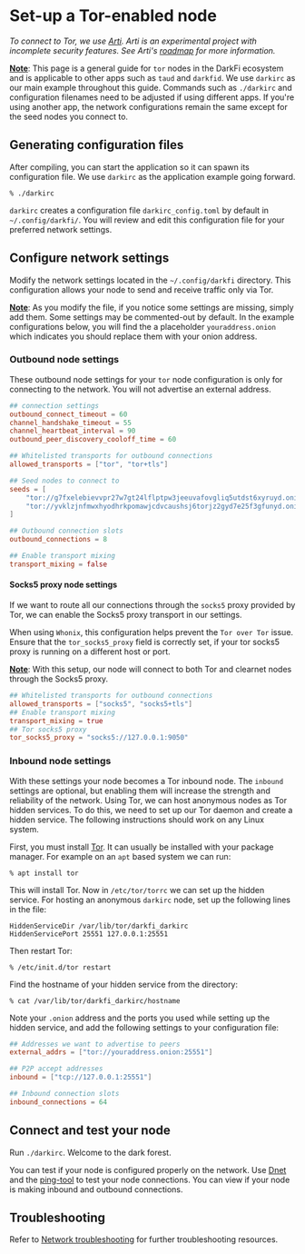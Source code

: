 # Set-up a Tor-enabled node

_To connect to Tor, we use [Arti](https://gitlab.torproject.org/tpo/core/arti). 
Arti is an experimental project with incomplete security features. See Arti's 
[roadmap](https://gitlab.torproject.org/tpo/core/arti#roadmap) for more 
information._

<u><b>Note</b></u>: This page is a general guide for `tor` nodes in the DarkFi 
ecosystem and is applicable to other apps such as `taud` and `darkfid`. We use 
`darkirc` as our main example throughout this guide. Commands such as `./darkirc`
and configuration filenames need to be adjusted if using different apps.
If you're using another app, the network configurations remain the same except 
for the seed nodes you connect to.

## Generating configuration files

After compiling, you can start the application so it can spawn its configuration 
file. We use `darkirc` as the application example going forward.

```shell
% ./darkirc
```

`darkirc` creates a configuration file `darkirc_config.toml` by default in 
`~/.config/darkfi/`. You will review and edit this configuration file for your 
preferred network settings. 

## Configure network settings

Modify the network settings located in the `~/.config/darkfi` directory. This 
configuration allows your node to send and receive traffic only via Tor.

<u><b>Note</b></u>: As you modify the file, if you notice some settings are missing, 
simply add them. Some settings may be commented-out by default. In the example 
configurations below, you will find the a placeholder `youraddress.onion` which 
indicates you should replace them with your onion address.

### Outbound node settings

These outbound node settings for your `tor` node configuration is only for
connecting to the network. You will not advertise an external address.

```toml
## connection settings
outbound_connect_timeout = 60
channel_handshake_timeout = 55
channel_heartbeat_interval = 90
outbound_peer_discovery_cooloff_time = 60

## Whitelisted transports for outbound connections
allowed_transports = ["tor", "tor+tls"]

## Seed nodes to connect to 
seeds = [
    "tor://g7fxelebievvpr27w7gt24lflptpw3jeeuvafovgliq5utdst6xyruyd.onion:25552",
    "tor://yvklzjnfmwxhyodhrkpomawjcdvcaushsj6torjz2gyd7e25f3gfunyd.onion:25552",
]

## Outbound connection slots
outbound_connections = 8

## Enable transport mixing
transport_mixing = false
```

#### Socks5 proxy node settings
If we want to route all our connections through the `socks5` proxy provided by Tor, we can enable the Socks5 proxy 
transport in our settings.

When using `Whonix`, this configuration helps prevent the `Tor over Tor` issue.
Ensure that the `tor_socks5_proxy` field is correctly set, if your tor socks5 proxy is running on a different 
host or port.

<u><b>Note</b></u>: With this setup, our node will connect to both Tor and clearnet nodes through the Socks5 proxy.
```toml
## Whitelisted transports for outbound connections
allowed_transports = ["socks5", "socks5+tls"]
## Enable transport mixing
transport_mixing = true
## Tor socks5 proxy
tor_socks5_proxy = "socks5://127.0.0.1:9050"
```

### Inbound node settings

With these settings your node becomes a Tor inbound node. The `inbound` 
settings are optional, but enabling them will increase the strength and 
reliability of the network. Using Tor, we can host anonymous nodes as Tor hidden 
services. To do this, we need to set up our Tor daemon and create a hidden service.
The following instructions should work on any Linux system.

First, you must install [Tor](https://www.torproject.org/). It can usually be 
installed with your package manager. For example on an `apt` based system we can run:

```
% apt install tor
```

This will install Tor. Now in `/etc/tor/torrc` we can set up the hidden
service. For hosting an anonymous `darkirc` node, set up the following
lines in the file:

```
HiddenServiceDir /var/lib/tor/darkfi_darkirc
HiddenServicePort 25551 127.0.0.1:25551
```

Then restart Tor:

```
% /etc/init.d/tor restart
```

Find the hostname of your hidden service from the directory:

```
% cat /var/lib/tor/darkfi_darkirc/hostname
```

Note your `.onion` address and the ports you used while setting up the
hidden service, and add the following settings to your configuration file:

```toml
## Addresses we want to advertise to peers
external_addrs = ["tor://youraddress.onion:25551"]

## P2P accept addresses
inbound = ["tcp://127.0.0.1:25551"]

## Inbound connection slots
inbound_connections = 64
```

## Connect and test your node

Run `./darkirc`. Welcome to the dark forest.

You can test if your node is configured properly on the network. Use 
[Dnet](../../learn/dchat/network-tools/using-dnet.md) and the 
[ping-tool](../network-troubleshooting.md#ping-tool) to test your node 
connections. You can view if your node is making inbound and outbound connections.

## Troubleshooting

Refer to [Network troubleshooting](../network-troubleshooting.md)
for further troubleshooting resources.
